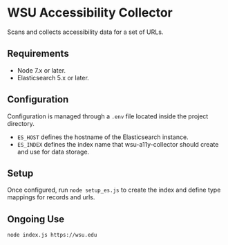 # WSU Accessibility Collector

Scans and collects accessibility data for a set of URLs.

## Requirements

* Node 7.x or later.
* Elasticsearch 5.x or later.

## Configuration

Configuration is managed through a `.env` file located inside the project directory.

* `ES_HOST` defines the hostname of the Elasticsearch instance.
* `ES_INDEX` defines the index name that wsu-a11y-collector should create and use for data storage.

## Setup

Once configured, run `node setup_es.js` to create the index and define type mappings for records and urls.

## Ongoing Use

`node index.js https://wsu.edu`
